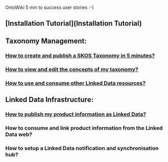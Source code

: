 OntoWiki 5 min to success user stories :-)

## [Installation Tutorial](Installation Tutorial)

## Taxonomy Management:

### [How to create and publish a SKOS Taxonomy in 5 minutes?](How-to-create-and-publish-a-SKOS-Taxonomy-in-5-minutes)

### [How to view and edit the concepts of my taxonomy?](https://github.com/AKSW/OntoWiki/wiki/How-to-view-and-edit-the-concepts-of-my-taxonomy)

### [How to use and consume other Linked Data resources?](How-to-use-and-consume-other-Linked-Data-resources)

## Linked Data Infrastructure:

### [How to publish my product information as Linked Data?](How-to-publish-my-product-information-as-Linked-Data)

### How to consume and link product information from the Linked Data web?

### How to setup a Linked Data notification and synchronisation hub?
